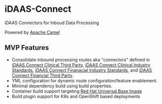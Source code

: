 # iDAAS-Connect
iDAAS Connectors for Inboud Data Processing

Powered by [Apache Camel](https://camel.apache.org/)

## MVP Features
- Consolidate inbound processing routes aka "connectors" defined in [iDAAS Connect Clinical Third Party](https://github.com/RedHat-Healthcare/iDAAS-Connect-Clinical-ThirdParty), [iDAAS Connect Clinical Industry Standards](https://github.com/RedHat-Healthcare/iDAAS-Connect-Clinical-IndustryStandards), [iDAAS Connect Finanacial Industry Standards](https://github.com/RedHat-Healthcare/iDAAS-Connect-Financial-IndustryStandards), and [iDAAS Connect Financial Third Party](https://github.com/RedHat-Healthcare/iDAAS-Connect-Financial-ThirdParty).
- YML configuration for dynamic route configuration/feature enablement.
- Minimal dependency build using build properties.
- Container build support targeting [Red Hat Universal Base Image](https://developers.redhat.com/products/rhel/ubi/)
- Build plugin support for K8s and OpenShift based deployments
